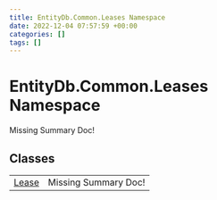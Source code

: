 ```yaml
---
title: EntityDb.Common.Leases Namespace
date: 2022-12-04 07:57:59 +00:00
categories: []
tags: []
---
```


# EntityDb.Common.Leases Namespace
Missing Summary Doc!
## Classes
<table><tr><td><a href='dotnet/entitydb.common.leases.lease'>Lease</a></td><td>Missing Summary Doc!</td></tr></table>
